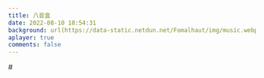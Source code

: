```yaml
---
title: 八音盒
date: 2022-08-10 18:54:31
background: url(https://data-static.netdun.net/Fomalhaut/img/music.webp)
aplayer: true
comments: false
---
```

<div id="aplayer-oSEOhviA" class="aplayer aplayer-tag-marker meting-tag-marker" data-id="4895239160" data-server="netease" data-type="playlist" data-mode="random" data-autoplay="false" data-listmaxheight="340px" data-preload="auto" data-theme="#e3f2f5" data-volume="0.4" mutex="true"></div># 